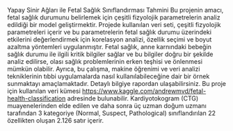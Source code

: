 Yapay Sinir Ağları ile Fetal Sağlık Sınıflandırması Tahmini
Bu projenin amacı, fetal sağlık durumunu belirlemek için çeşitli fizyolojik parametrelerin analiz edildiği 
bir model geliştirmektir. Projede kullanılan veri seti, çeşitli fizyolojik parametreleri içerir ve bu parametrelerin 
fetal sağlık durumu üzerindeki etkilerini değerlendirmek için korelasyon analizi, özellik seçimi ve boyut azaltma 
yöntemleri uygulanmıştır. Fetal sağlık, anne karnındaki bebeğin sağlık durumu ile ilgili kritik bilgiler sağlar ve bu 
bilgiler doğru bir şekilde analiz edilirse, olası sağlık problemlerinin erken teşhisi ve önlenmesi mümkün olabilir. 
Ayrıca, bu çalışma, makine öğrenimi ve veri analizi tekniklerinin tıbbi uygulamalarda nasıl kullanılabileceğine 
dair bir örnek sunmaktayı amaçlamaktadır. Detaylı bilgiye rapordan ulaşabilirsiniz. 
Bu proje için kullanılan veri kümesi https://www.kaggle.com/andrewmvd/fetal-health-classification 
adresinde bulunabilir. Kardiyotokogram (CTG) muayenelerinden elde edilen ve daha sonra üç uzman doğum 
uzmanı tarafından 3 kategoriye (Normal, Suspect, Pathological) sınıflandırılan 22 özellikten oluşan 2.126 satır 
içerir.
